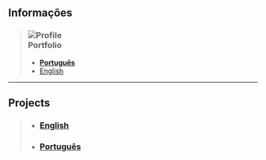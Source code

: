 
## Informações 

> ### ![Profile](https://fcasfs-of.cloud-fs.net/Icon/info.png) <br/> **Portfolio**
> - [**Português**](https://fcasfs-of.cloud-fs.net/info-profile/)
> - [English](https://fcasfs-of.cloud-fs.net/info-profile-en/)


<hr/>

## **Projects**

> - ### [English](https://fcasfs-of.cloud-fs.net/projects)
> - ### [**Português**](https://fcasfs-of.cloud-fs.net/projects-pt)


<br/><br/>
